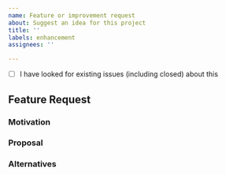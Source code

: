 ```yaml
---
name: Feature or improvement request
about: Suggest an idea for this project
title: ''
labels: enhancement
assignees: ''

---
```


- [ ] I have looked for existing issues (including closed) about this

## Feature Request
<!--
High level description of the requested feature or improvement.
-->

### Motivation
<!--
Please describe the use case(s) or other motivation for the new feature.
-->

### Proposal
<!--
How should the new feature be implemented, and why? Add any considered
drawbacks.
-->

### Alternatives
<!--
Are there other ways to solve this problem that you've considered? What are
their potential drawbacks? Why was the proposed solution chosen over these
alternatives?
-->
